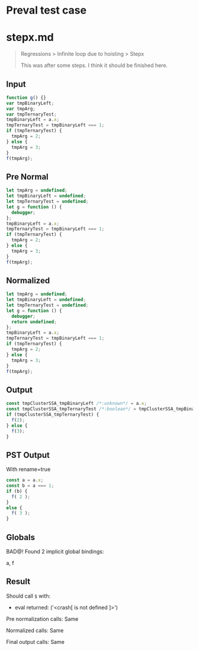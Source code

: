 # Preval test case

# stepx.md

> Regressions > Infinite loop due to hoisting > Stepx
>
> This was after some steps. I think it should be finished here.

## Input

`````js filename=intro
function g() {}
var tmpBinaryLeft;
var tmpArg;
var tmpTernaryTest;
tmpBinaryLeft = a.x;
tmpTernaryTest = tmpBinaryLeft === 1;
if (tmpTernaryTest) {
  tmpArg = 2;
} else {
  tmpArg = 3;
}
f(tmpArg);
`````

## Pre Normal


`````js filename=intro
let tmpArg = undefined;
let tmpBinaryLeft = undefined;
let tmpTernaryTest = undefined;
let g = function () {
  debugger;
};
tmpBinaryLeft = a.x;
tmpTernaryTest = tmpBinaryLeft === 1;
if (tmpTernaryTest) {
  tmpArg = 2;
} else {
  tmpArg = 3;
}
f(tmpArg);
`````

## Normalized


`````js filename=intro
let tmpArg = undefined;
let tmpBinaryLeft = undefined;
let tmpTernaryTest = undefined;
let g = function () {
  debugger;
  return undefined;
};
tmpBinaryLeft = a.x;
tmpTernaryTest = tmpBinaryLeft === 1;
if (tmpTernaryTest) {
  tmpArg = 2;
} else {
  tmpArg = 3;
}
f(tmpArg);
`````

## Output


`````js filename=intro
const tmpClusterSSA_tmpBinaryLeft /*:unknown*/ = a.x;
const tmpClusterSSA_tmpTernaryTest /*:boolean*/ = tmpClusterSSA_tmpBinaryLeft === 1;
if (tmpClusterSSA_tmpTernaryTest) {
  f(2);
} else {
  f(3);
}
`````

## PST Output

With rename=true

`````js filename=intro
const a = a.x;
const b = a === 1;
if (b) {
  f( 2 );
}
else {
  f( 3 );
}
`````

## Globals

BAD@! Found 2 implicit global bindings:

a, f

## Result

Should call `$` with:
 - eval returned: ('<crash[ <ref> is not defined ]>')

Pre normalization calls: Same

Normalized calls: Same

Final output calls: Same
